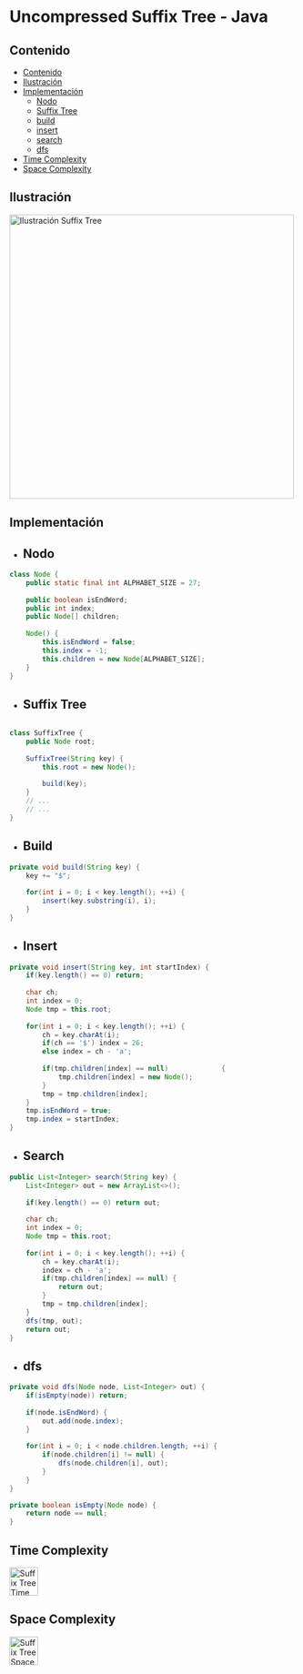 # Uncompressed Suffix Tree - Java

## Contenido

* [Contenido](#contenido)
* [Ilustración](#ilustración)
* [Implementación](#implementación-iterativa)
    * [Nodo](#nodo)
    * [Suffix Tree](#suffix-tree)
    * [build](#build)
    * [insert](#insert)
    * [search](#search)
    * [dfs](#dfs)
* [Time Complexity](#time-complexity)
* [Space Complexity](#space-complexity)

## Ilustración

<img alt="Ilustración Suffix Tree" src="https://i.ibb.co/X2XrjVq/Suffix-Tree.pngg" width="500">

## Implementación

* ## Nodo

```java
class Node {
    public static final int ALPHABET_SIZE = 27;
    
    public boolean isEndWord;
    public int index;
    public Node[] children;
    
    Node() {
        this.isEndWord = false;
        this.index = -1;
        this.children = new Node[ALPHABET_SIZE];
    }
}
```

* ## Suffix Tree

```java

class SuffixTree {
    public Node root;
    
    SuffixTree(String key) {
        this.root = new Node();
        
        build(key);
    }
    // ...
    // ...
}
```

* ## Build
```java
private void build(String key) {
    key += "$";
    
    for(int i = 0; i < key.length(); ++i) {
        insert(key.substring(i), i);
    }
}
```

* ## Insert

```java
private void insert(String key, int startIndex) {
    if(key.length() == 0) return;
    
    char ch;
    int index = 0;
    Node tmp = this.root;
    
    for(int i = 0; i < key.length(); ++i) {
        ch = key.charAt(i);
        if(ch == '$') index = 26;
        else index = ch - 'a';
        
        if(tmp.children[index] == null)             {
            tmp.children[index] = new Node();
        }
        tmp = tmp.children[index];
    }
    tmp.isEndWord = true;
    tmp.index = startIndex;
}
```

* ## Search

```java
public List<Integer> search(String key) {
    List<Integer> out = new ArrayList<>();
    
    if(key.length() == 0) return out;
    
    char ch;
    int index = 0;
    Node tmp = this.root;
    
    for(int i = 0; i < key.length(); ++i) {
        ch = key.charAt(i);
        index = ch - 'a';
        if(tmp.children[index] == null) {
            return out;
        }
        tmp = tmp.children[index];
    }
    dfs(tmp, out);
    return out;
}
```

* ## dfs

```java
private void dfs(Node node, List<Integer> out) {
    if(isEmpty(node)) return;
    
    if(node.isEndWord) {
        out.add(node.index);
    }
    
    for(int i = 0; i < node.children.length; ++i) {
        if(node.children[i] != null) {
            dfs(node.children[i], out);
        }
    }
}

private boolean isEmpty(Node node) {
    return node == null;
}
```

## Time Complexity

<img alt="Suffix Tree Time Complexity" src="https://i.ibb.co/ZXkzrgW/O-n-2.png" width="50">

## Space Complexity

<img alt="Suffix Tree Space Complexity" src="https://i.ibb.co/ZXkzrgW/O-n-2.png" width="50">
